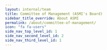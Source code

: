 ```yaml
---
layout: internal/team
title: Committee of Management (ASMI's Board)
sidebar_title_override: About ASMI
permalink: /about/committee-of-management/
icon: "fa fa-users"
side_nav_top_level_id: 1
side_nav_second_level_id: 2
side_nav_third_level_id: 1
---
```


<!--- This child document initializes the page in Jekyll. -->